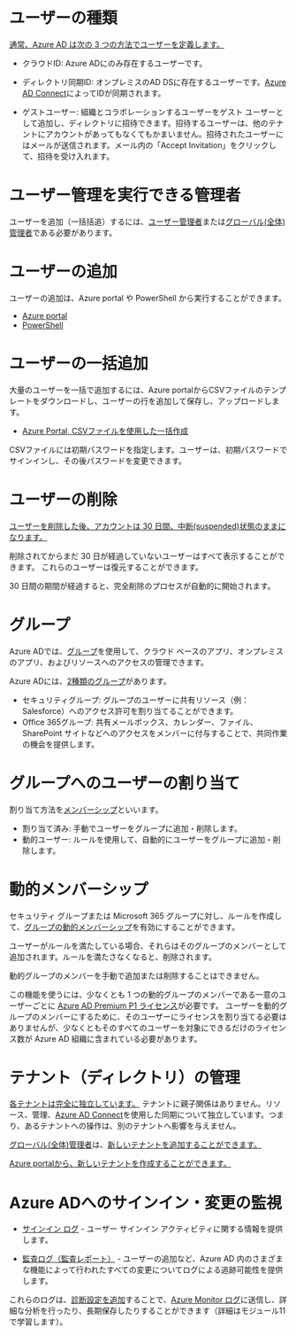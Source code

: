 
# ユーザーの種類

[通常、Azure AD は次の 3 つの方法でユーザーを定義します。](https://docs.microsoft.com/ja-jp/learn/modules/manage-users-and-groups-in-aad/3-users)

- クラウドID: Azure ADにのみ存在するユーザーです。

- ディレクトリ同期ID: オンプレミスのAD DSに存在するユーザーです。[Azure AD Connect](https://docs.microsoft.com/ja-jp/learn/modules/manage-users-and-groups-in-aad/6-azure-ad-connect)によってIDが同期されます。

- ゲストユーザー: 組織とコラボレーションするユーザーをゲスト ユーザーとして追加し、ディレクトリに招待できます。招待するユーザーは、他のテナントにアカウントがあってもなくてもかまいません。招待されたユーザーにはメールが送信されます。メール内の「Accept Invitation」をクリックして、招待を受け入れます。

# ユーザー管理を実行できる管理者

ユーザーを追加（一括括追）するには、[ユーザー管理者](https://docs.microsoft.com/ja-jp/azure/active-directory/roles/permissions-reference#user-administrator)または[グローバル(全体)管理者](https://docs.microsoft.com/ja-jp/azure/active-directory/roles/permissions-reference#global-administrator--company-administrator)である必要があります。

# ユーザーの追加

ユーザーの追加は、Azure portal や PowerShell から実行することができます。

- [Azure portal](https://docs.microsoft.com/ja-jp/azure/active-directory/external-identities/b2b-quickstart-add-guest-users-portal)
- [PowerShell](https://docs.microsoft.com/ja-jp/azure/active-directory/external-identities/b2b-quickstart-invite-powershell)

# ユーザーの一括追加

大量のユーザーを一括で追加するには、Azure portalからCSVファイルのテンプレートをダウンロードし、ユーザーの行を追加して保存し、アップロードします。

- [Azure Portal, CSVファイルを使用した一括作成](https://docs.microsoft.com/ja-jp/azure/active-directory/enterprise-users/users-bulk-add#to-create-users-in-bulk)

CSVファイルには初期パスワードを指定します。ユーザーは、初期パスワードでサインインし、その後パスワードを変更できます。

# ユーザーの削除

[ユーザーを削除した後、アカウントは 30 日間、中断(suspended)状態のままになります。](https://docs.microsoft.com/ja-jp/azure/active-directory/fundamentals/active-directory-users-restore)

削除されてからまだ 30 日が経過していないユーザーはすべて表示することができます。 これらのユーザーは復元することができます。

30 日間の期間が経過すると、完全削除のプロセスが自動的に開始されます。

# グループ

Azure ADでは、[グループ](https://docs.microsoft.com/ja-jp/azure/active-directory/fundamentals/active-directory-manage-groups?context=azure/active-directory/enterprise-users/context/ugr-context)を使用して、クラウド ベースのアプリ、オンプレミスのアプリ、およびリソースへのアクセスの管理できます。

Azure ADには、[2種類のグループ](https://docs.microsoft.com/ja-jp/azure/active-directory/fundamentals/active-directory-groups-create-azure-portal?context=azure/active-directory/enterprise-users/context/ugr-context#group-types)があります。

- セキュリティグループ: グループのユーザーに共有リソース（例：Salesforce）へのアクセス許可を割り当てることができます。
- Office 365グループ: 共有メールボックス、カレンダー、ファイル、SharePoint サイトなどへのアクセスをメンバーに付与することで、共同作業の機会を提供します。

# グループへのユーザーの割り当て

割り当て方法を[メンバーシップ](https://docs.microsoft.com/ja-jp/azure/active-directory/fundamentals/active-directory-groups-create-azure-portal?context=azure/active-directory/enterprise-users/context/ugr-context#membership-types)といいます。

- 割り当て済み: 手動でユーザーをグループに追加・削除します。
- 動的ユーザー: ルールを使用して、自動的にユーザーをグループに追加・削除します。

# 動的メンバーシップ

セキュリティ グループまたは Microsoft 365 グループに対し、ルールを作成して、[グループの動的メンバーシップ](https://docs.microsoft.com/ja-jp/azure/active-directory/enterprise-users/groups-dynamic-membership)を有効にすることができます。

ユーザーがルールを満たしている場合、それらはそのグループのメンバーとして追加されます。ルールを満たさなくなると、削除されます。

動的グループのメンバーを手動で追加または削除することはできません。

この機能を使うには、少なくとも 1 つの動的グループのメンバーである一意のユーザーごとに [Azure AD Premium P1 ライセンス](https://azure.microsoft.com/ja-jp/pricing/details/active-directory/)が必要です。 ユーザーを動的グループのメンバーにするために、そのユーザーにライセンスを割り当てる必要はありませんが、少なくともそのすべてのユーザーを対象にできるだけのライセンス数が Azure AD 組織に含まれている必要があります。

# テナント（ディレクトリ）の管理

[各テナントは完全に独立しています。](https://docs.microsoft.com/ja-jp/azure/active-directory/enterprise-users/licensing-directory-independence)
テナントに親子関係はありません。リソース、管理、[Azure AD Connect](https://docs.microsoft.com/ja-jp/learn/modules/manage-users-and-groups-in-aad/6-azure-ad-connect)を使用した同期について独立しています。つまり、あるテナントへの操作は、別のテナントへ影響を与えません。

[グローバル(全体)管理者](https://docs.microsoft.com/ja-jp/azure/active-directory/roles/permissions-reference#global-administrator--company-administrator)は、[新しいテナントを追加することができます。](https://docs.microsoft.com/ja-jp/azure/active-directory/enterprise-users/licensing-directory-independence#add-an-azure-ad-organization)

[Azure portalから、新しいテナントを作成することができます。](https://docs.microsoft.com/ja-jp/azure/active-directory/fundamentals/active-directory-access-create-new-tenant)

# Azure ADへのサインイン・変更の監視

- [サインイン ログ](https://docs.microsoft.com/ja-jp/azure/active-directory/reports-monitoring/concept-sign-ins#download-sign-in-activities) - ユーザー サインイン アクティビティに関する情報を提供します。

- [監査ログ（監査レポート）](https://docs.microsoft.com/ja-jp/azure/active-directory/reports-monitoring/concept-audit-logs) - ユーザーの追加など、Azure AD 内のさまざまな機能によって行われたすべての変更についてログによる追跡可能性を提供します。

これらのログは、[診断設定を追加](https://docs.microsoft.com/ja-jp/azure/active-directory/reports-monitoring/howto-integrate-activity-logs-with-log-analytics#send-logs-to-azure-monitor)することで、[Azure Monitor ログ](https://docs.microsoft.com/ja-jp/azure/azure-monitor/platform/data-platform-logs#sources-of-data-for-azure-monitor-logs)に送信し、詳細な分析を行ったり、長期保存したりすることができます（詳細はモジュール11で学習します）。

